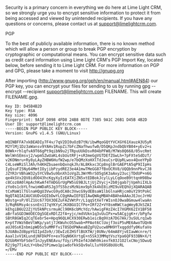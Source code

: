 Security is a primary concern in everything we do here at Lime Light CRM, so we strongly urge you to encrypt sensitive information to protect it from being accessed and viewed by unintended recipients.  If you have any questions or concerns, please contact us at support@limelightcrm.com.

 

PGP

To the best of publicly available information, there is no known method which will allow a person or group to break PGP encryption by cryptographic or computational means.  You can encrypt sensitive data such as credit card information using Lime Light CRM's PGP Import Key, located below, before sending it to Lime Light CRM. For more information on PGP and GPG, please take a moment to visit http://gnupg.org

After importing (http://www.gnupg.org/gph/en/manual.html#AEN84) our PGP key, you can encrypt your files for sending to us by running gpg --encrypt --recipient support@limelightcrm.com FILENAME. This will create FILENAME.gpg.

```
Key ID: D45B4B2D
Key type: RSA
Key size: 4096
Fingerprint: 9A1F D098 4FD8 24B8 0D7E 7385 9A1C 26B1 D45B 4B2D
User ID: support@limelightcrm.com
-----BEGIN PGP PUBLIC KEY BLOCK-----
Version: GnuPG v1.4.5 (GNU/Linux)

mQINBFFA7xkBEADIy7F4v/7qV2DI0uOzB7tN/ibwMqoGQtYVCXGY61XauzA3U5yR
M2YlMj1Dz3aWansv9YAHv1RupZi7bFcZNafhwufw0/D5QKpJndbQbYB04+yEv2+s
B0Wk+rhlqfvA9T66gPt9qibN9u2jTRpuUUkDsvR04bPFW8/M7Ws0Q668/05vcRmt
WelWnSEmsvj2/wpmSZwUaKL4sbUutRFj+sR3meGgVGTDEfZGwLh+7pFXteSdDzT/
v2KONmru+Ry8yLAyZHBW6HufW2wp/e7bQMzXoHXlTdJeuCsrQUpRLwox4QxeYPpD
C4LseWRiSlJAh/h4KHZbuaenbQxnqkJh/AL8Kkxc3Cp8nglBrGAEPtA5qP9IIpHs
IyQsuFI5Ny64MmtIOyjibPzydRE23e4A1mwTMeGG87fBxOCRV8/UQQb9nnPkvCJ8
JZYR3rVBhaW32y5YCV8w5u9bnXhIoVgZL3WrMhrSO5gSK3aAxy23ucjTDdUP+n6G
qe4kSVx2QV8idOO43hcKgyXyIzEATXjZN5xtEDBokJcylLyLCqOoeB9ttqnH98bw
c8Coz8A0lHpAchKwAf4TmDGGrUgPW5sE9BJLtjUjZVycj+2b0jgab7jVpmhiIXLb
zYo0s1cbYLfnwimWDaRSJg3fS5bzsMzNimx9ph3k4kE8izMI9uVEQhUjXQARAQAB
tCxMaW1lTGlnaHQgU3VwcG9ydCA8c3VwcG9ydEBsaW1lbGlnaHRjcm0uY29tPokC
NgQTAQIAIAUCUUDvGQIbDwYLCQgHAwIEFQIIAwQWAgMBAh4BAheAAAoJEJocJrHU
W0stg+sP/0lZ1Uc677OX3OEZuFAZVWtPr/L1qqStXeTrWIsnOJ0waBGmuw4lwaAn
3/RqR6Msy4cssnEn1I7qYKYyCJKXBGUICfPo+IRf2Z+VY8smRWCtagWeyBJkSZAI
kEhgiB6U22ZjYU5kNPcsrmuACl90K6cbMcYdz/hAwigFHzZ4cI7XGMX62IV1BF58
aBrfaSGD3WdOECOg5GExRDlZ2fA+yjc/mdVUkn1q3vUuIPx+w5ACgjgK+r/bPgfw
SBtR8GWIq2CqTEebr5e+Hpq96QLHCX930ERwb1eicBq9VzA7DG7Ak/3uSULrq1wb
K+ptTVWzhBeVlWKp/yatj7JKWuhcOS5wab+PPAot6ClUojf3oiP5uME6AwoTUQnN
aUJ0SsKInbmipWD5s5uMMFfviT8SDdPWAeaBZgFU2ucw8MH9YTxqgddfy0KufaVo
5JUABoZd8ppYGIIpdZo9//3EwIzEZHSflBUXTW/j0UNv/64mA8YjvEIawWcnre/t
Aaal1vV1KLundjNFDkPFn+exTGqN6KXrtgE+n5Sk33MMqtVszYpa6QF933BN+X/t
Q2GbRHYbFSdeT1nJyyENEAvu/fUy/iPhIef4JdWh9kiexfk03J1O2lxCNoj5DwuQ
R2j9g7Ti4zLY+Ube2tPimwo1piwdofkkSQv9alLluY69S8bUUcRL
=/EMv
-----END PGP PUBLIC KEY BLOCK-----
```
